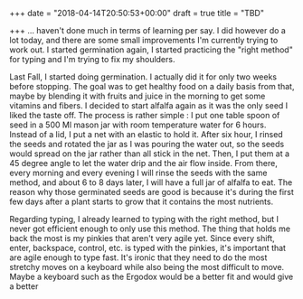 +++
date = "2018-04-14T20:50:53+00:00"
draft = true
title = "TBD"

+++
... haven't done much in terms of learning per say. I did however do a lot today, and there are some small improvements I'm currently trying to work out. I started germination again, I started practicing the "right method" for typing and I'm trying to fix my shoulders.

Last Fall, I started doing germination. I actually did it for only two weeks before stopping. The goal was to get healthy food on a daily basis from that, maybe by blending it with fruits and juice in the morning to get some vitamins and fibers. I decided to start alfalfa again as it was the only seed I liked the taste off. The process is rather simple : I put one table spoon of seed in a 500 Ml mason jar with room temperature water for 6 hours. Instead of a lid, I put a net with an elastic to hold it. After six hour, I rinsed the seeds and rotated the jar as I was pouring the water out, so the seeds would spread on the jar rather than all stick in the net. Then, I put them at a 45 degree angle to let the water drip and the air flow inside. From there, every morning and every evening I will rinse the seeds with the same method, and about 6 to 8 days later, I will have a full jar of alfalfa to eat. The reason why those germinated seeds are good is because it's during the first few days after a plant starts to grow that it contains the most nutrients.

Regarding typing, I already learned to typing with the right method, but I never got efficient enough to only use this method. The thing that holds me back the most is my pinkies that aren't very agile yet. Since every shift, enter, backspace, control, etc. is typed with the pinkies, it's important that are agile enough to type fast. It's ironic that they need to do the most stretchy moves on a keyboard while also being the most difficult to move. Maybe a keyboard such as the Ergodox would be a better fit and would give a better 